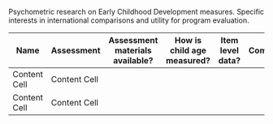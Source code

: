 Psychometric research on Early Childhood Development measures. Specific interests in international comparisons and utility for program evaluation.

| Name | Assessment | Assessment materials available? | How is child age measured? | Item level data? | Comments  |
| ------------ | ------------- | ------------ | ------------- | ------------ | ------------- |
| Content Cell | Content Cell  |              |               |              |               |
| Content Cell | Content Cell  |              |               |              |               |
